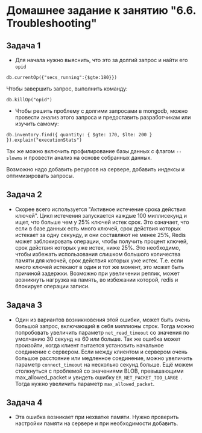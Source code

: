 # Домашнее задание к занятию "6.6. Troubleshooting"

## Задача 1

- Для начала нужно выяснить, что это за долгий запрос и найти его `opid`

`db.currentOp({"secs_running":{$gte:180}})`

Чтобы завершить запрос, выполнить команду:

`db.killOp("opid")`

- Чтобы решить проблему с долгими запросами в mongodb, можно провести анализ этого запроса и предоставить разработчикам или изучить самому:

`db.inventory.find({ quantity: { $gte: 170, $lte: 200 } }).explain("executionStats")`

Так же можно включить профилирование базы данных с флагом `--slowms` и провести анализ на основе собранных данных.

Возможно надо добавить ресурсов на сервере, добавить индексы и оптимизировать запросы.

## Задача 2

- Скорее всего используется "Активное истечение срока действия ключей".
Цикл истечения запускается каждые 100 миллисекунд и ищет, что больше чем у 25% ключей истек срок.
Это означает, что если в базе данных есть много ключей, срок действия которых истекает за одну секунду, 
  и они составляют не менее 25%, Redis может заблокировать операции, чтобы получить процент ключей, срок действия которых уже истек, ниже 25%.
Это необходимо, чтобы избежать использования слишком большого количества памяти для ключей, срок действия которых уже истек.
Т.е. если много ключей истекают в один и тот же момент, это может быть причиной задержки.
Возможно при увеличении реплик, может возникнуть нагрузка на память,
во избежании которой, redis и блокирует операции записи.  
  
## Задача 3

- Один из вариантов возникновения этой ошибки, может быть очень большой запрос,
включающий в себя миллионы строк. Тогда можно попробовать увеличить параметр `net_read_timeout` со значения по умолчанию 30 секунд на 60 или больше.
Так же ошибка может произойти, когда клиент пытается установить начальное соединение с сервером.
Если между клиентом и сервером очень большое расстояние или медленное соединение,
можно увеличить параметр `connect_timeout` на несколько секунд больше.
Ещё можем столкнуться с проблемой со значениями BLOB, превышающими max_allowed_packet и увидеть ошибку `ER_NET_PACKET_TOO_LARGE `.
Тогда нужно увеличить параметр `max_allowed_packet`.

## Задача 4

- Эта ошибка возникает при нехватке памяти.
Нужно проверить настройки памяти на сервере и при необходимости добавить.
  
